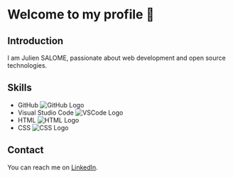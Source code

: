# Welcome to my profile 👋

## Introduction
I am Julien SALOME, passionate about web development and open source technologies.

## Skills
- GitHub ![GitHub Logo](https://github.githubassets.com/images/modules/logos_page/GitHub-Mark.png)
- Visual Studio Code ![VSCode Logo](https://upload.wikimedia.org/wikipedia/commons/thumb/9/9a/Visual_Studio_Code_1.35_icon.svg/1200px-Visual_Studio_Code_1.35_icon.svg.png)
- HTML ![HTML Logo](https://upload.wikimedia.org/wikipedia/commons/thumb/6/61/HTML5_logo_and_wordmark.svg/695px-HTML5_logo_and_wordmark.svg.png)
- CSS ![CSS Logo](https://upload.wikimedia.org/wikipedia/commons/thumb/d/d5/CSS3_logo_and_wordmark.svg/800px-CSS3_logo_and_wordmark.svg.png)

## Contact
You can reach me on [LinkedIn](https://www.linkedin.com/in/julien-salome/).
